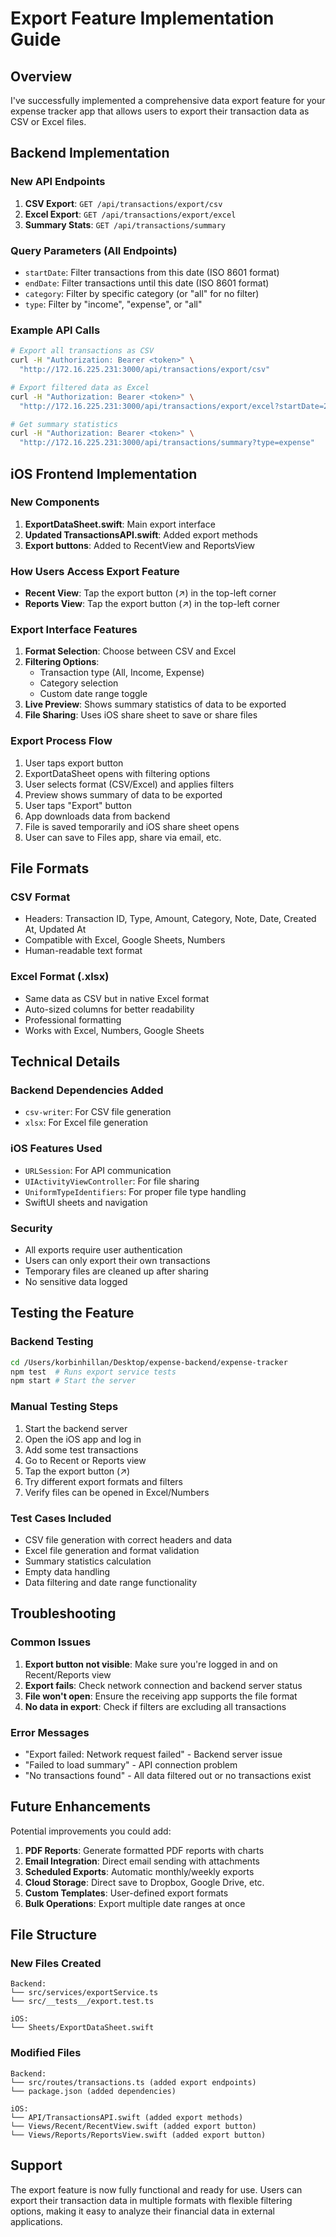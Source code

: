 # Export Feature Implementation Guide

## Overview

I've successfully implemented a comprehensive data export feature for your expense tracker app that allows users to export their transaction data as CSV or Excel files.

## Backend Implementation

### New API Endpoints

1. **CSV Export**: `GET /api/transactions/export/csv`
2. **Excel Export**: `GET /api/transactions/export/excel`
3. **Summary Stats**: `GET /api/transactions/summary`

### Query Parameters (All Endpoints)

- `startDate`: Filter transactions from this date (ISO 8601 format)
- `endDate`: Filter transactions until this date (ISO 8601 format)
- `category`: Filter by specific category (or "all" for no filter)
- `type`: Filter by "income", "expense", or "all"

### Example API Calls

```bash
# Export all transactions as CSV
curl -H "Authorization: Bearer <token>" \
  "http://172.16.225.231:3000/api/transactions/export/csv"

# Export filtered data as Excel
curl -H "Authorization: Bearer <token>" \
  "http://172.16.225.231:3000/api/transactions/export/excel?startDate=2024-01-01&category=Food"

# Get summary statistics
curl -H "Authorization: Bearer <token>" \
  "http://172.16.225.231:3000/api/transactions/summary?type=expense"
```

## iOS Frontend Implementation

### New Components

1. **ExportDataSheet.swift**: Main export interface
2. **Updated TransactionsAPI.swift**: Added export methods
3. **Export buttons**: Added to RecentView and ReportsView

### How Users Access Export Feature

- **Recent View**: Tap the export button (↗️) in the top-left corner
- **Reports View**: Tap the export button (↗️) in the top-left corner

### Export Interface Features

1. **Format Selection**: Choose between CSV and Excel
2. **Filtering Options**:
   - Transaction type (All, Income, Expense)
   - Category selection
   - Custom date range toggle
3. **Live Preview**: Shows summary statistics of data to be exported
4. **File Sharing**: Uses iOS share sheet to save or share files

### Export Process Flow

1. User taps export button
2. ExportDataSheet opens with filtering options
3. User selects format (CSV/Excel) and applies filters
4. Preview shows summary of data to be exported
5. User taps "Export" button
6. App downloads data from backend
7. File is saved temporarily and iOS share sheet opens
8. User can save to Files app, share via email, etc.

## File Formats

### CSV Format

- Headers: Transaction ID, Type, Amount, Category, Note, Date, Created At, Updated At
- Compatible with Excel, Google Sheets, Numbers
- Human-readable text format

### Excel Format (.xlsx)

- Same data as CSV but in native Excel format
- Auto-sized columns for better readability
- Professional formatting
- Works with Excel, Numbers, Google Sheets

## Technical Details

### Backend Dependencies Added

- `csv-writer`: For CSV file generation
- `xlsx`: For Excel file generation

### iOS Features Used

- `URLSession`: For API communication
- `UIActivityViewController`: For file sharing
- `UniformTypeIdentifiers`: For proper file type handling
- SwiftUI sheets and navigation

### Security

- All exports require user authentication
- Users can only export their own transactions
- Temporary files are cleaned up after sharing
- No sensitive data logged

## Testing the Feature

### Backend Testing

```bash
cd /Users/korbinhillan/Desktop/expense-backend/expense-tracker
npm test  # Runs export service tests
npm start # Start the server
```

### Manual Testing Steps

1. Start the backend server
2. Open the iOS app and log in
3. Add some test transactions
4. Go to Recent or Reports view
5. Tap the export button (↗️)
6. Try different export formats and filters
7. Verify files can be opened in Excel/Numbers

### Test Cases Included

- CSV file generation with correct headers and data
- Excel file generation and format validation
- Summary statistics calculation
- Empty data handling
- Data filtering and date range functionality

## Troubleshooting

### Common Issues

1. **Export button not visible**: Make sure you're logged in and on Recent/Reports view
2. **Export fails**: Check network connection and backend server status
3. **File won't open**: Ensure the receiving app supports the file format
4. **No data in export**: Check if filters are excluding all transactions

### Error Messages

- "Export failed: Network request failed" - Backend server issue
- "Failed to load summary" - API connection problem
- "No transactions found" - All data filtered out or no transactions exist

## Future Enhancements

Potential improvements you could add:

1. **PDF Reports**: Generate formatted PDF reports with charts
2. **Email Integration**: Direct email sending with attachments
3. **Scheduled Exports**: Automatic monthly/weekly exports
4. **Cloud Storage**: Direct save to Dropbox, Google Drive, etc.
5. **Custom Templates**: User-defined export formats
6. **Bulk Operations**: Export multiple date ranges at once

## File Structure

### New Files Created

```
Backend:
└── src/services/exportService.ts
└── src/__tests__/export.test.ts

iOS:
└── Sheets/ExportDataSheet.swift
```

### Modified Files

```
Backend:
└── src/routes/transactions.ts (added export endpoints)
└── package.json (added dependencies)

iOS:
└── API/TransactionsAPI.swift (added export methods)
└── Views/Recent/RecentView.swift (added export button)
└── Views/Reports/ReportsView.swift (added export button)
```

## Support

The export feature is now fully functional and ready for use. Users can export their transaction data in multiple formats with flexible filtering options, making it easy to analyze their financial data in external applications.
